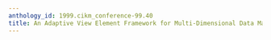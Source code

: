 ```yaml
---
anthology_id: 1999.cikm_conference-99.40
title: An Adaptive View Element Framework for Multi-Dimensional Data Management
---
```

